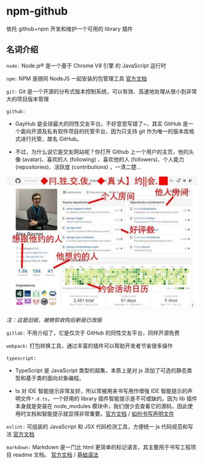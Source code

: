 # npm-github

依托 github+npm 开发和维护一个可用的 library 插件

## 名词介绍

`node:` Node.js® 是一个基于 Chrome V8 引擎 的 JavaScript 运行时

`npm:` NPM 是随同 NodeJS 一起安装的包管理工具 [官方文档](https://docs.npmjs.com/)

`git:` Git 是一个开源的分布式版本控制系统，可以有效、高速地处理从很小到非常大的项目版本管理

`github:`

- GayHub 是全球最大的同性交友平台。不好意思写错了~，其实 GitHub 是一个面向开源及私有软件项目的托管平台，因为只支持 git 作为唯一的版本库格式进行托管，故名 GitHub。

- 不过，为什么说它是交友网站呢？你打开 Github 上一个用户的主页，他的头像 (avatar)、喜欢的人 (following) 、喜欢他的人 (followers)、个人能力 (repositories)、活跃度 (contributions) ，一清二楚...

![github](./assets/github.jpg)

_注：这是旧版，被微软收购后新版已改版_

`gitlab:` 不用介绍了，它是仅次于 GitHub 的同性交友平台，同样开源免费

`webpack:` 打包转换工具，通过丰富的插件可以帮助开发者节省很多操作

`typescript:`

- TypeScript 是 JavaScript 类型的超集，本质上是对 js 添加了可选的静态类型和基于类的面向对象编程。

- ts 对 IDE 智能提示非常友好，所以常被用来书写用作增强 IDE 智能提示的声明文件`*.d.ts`，一个好用的 library 插件智能提示是不可或缺的。因为 lib 插件本身就是安装在 node_modules 模块中，我们很少去查看它的源码，因此使用时文档和智能提示就显得非常重要。[官方文档](https://www.tslang.cn/docs/handbook/declaration-files/introduction.html) / [如何书写声明文件](https://www.tslang.cn/docs/handbook/declaration-files/introduction.html)

`eslint:` 可组装的 JavaScript 和 JSX 代码检测工具，方便统一 js 代码规范和写法 [官方文档](https://cn.eslint.org/docs/user-guide/configuring)

`markdown:` Markdown 是一门比 html 更简单的标记语言，其主要用于书写工程项目 readme 文档。 [官方文档](http://www.markdown.cn/) / [基础语法](https://www.jianshu.com/p/191d1e21f7ed)
